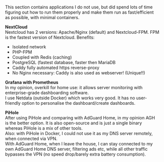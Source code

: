 This section contains applications I do not use, but did spend lots of time figuring out how to run them properly and make them run as fast/efficient as possible, with minimal containers. 

**NextCloud**\
Nextcloud has 2 versions: Apache/Nginx (default) and Nextcloud-FPM. FPM is the fastest version of Nextcloud. Benefits: 
- Isolated network
- PHP-FPM
- Coupled with Redis (caching)
- PostgreSQL (fastest database, faster then MariaDB
- Caddy fully automated https reverse-proxy
- No Nginx necessary: Caddy is also used as webserver! (Unique!!)

**Grafana with Prometheus**\
In my opinion, overkill for home use: it allows server monitoring with enterprise-grade dashboarding software. \
I use Netdata (outside Docker) which works very good. It has no user-friendly option to personalise the dashboard/create dashboards.

**PiHole**\
After using PiHole and comparing with AdGuard Home, in my opinion AGH is the better option. It is also open-source and is just a single binary whereas PiHole is a mix of other tools.\
Also: with PiHole in Docker, I could not use it as my DNS server remotely, when connected via VPN.\
With AdGuard Home, when I leave the house, I can stay connected to my own AdGuard Home DNS server, filtering ads etc, while all other traffic bypasses the VPN (no speed drop/barely extra battery consumption). 
